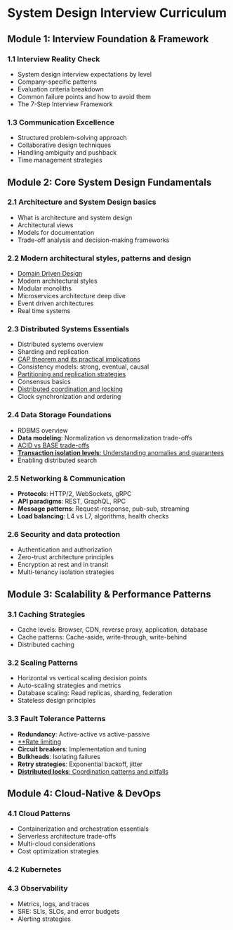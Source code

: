 # System Design Interview Curriculum

## Module 1: Interview Foundation & Framework

### 1.1 Interview Reality Check

- System design interview expectations by level
- Company-specific patterns
- Evaluation criteria breakdown
- Common failure points and how to avoid them
- The 7-Step Interview Framework

### 1.3 Communication Excellence

- Structured problem-solving approach
- Collaborative design techniques
- Handling ambiguity and pushback
- Time management strategies

## Module 2: Core System Design Fundamentals

### 2.1 Architecture and System Design basics

- What is architecture and system design
- Architectural views
- Models for documentation
- Trade-off analysis and decision-making frameworks

### 2.2 Modern architectural styles, patterns and design

* [Domain Driven Design](DDD.md)
* Modern architectural styles
* Modular monoliths
* Microservices architecture deep dive
* Event driven architectures
* Real time systems
### 2.3 Distributed Systems Essentials

- Distributed systems overview
- Sharding and replication
- [CAP theorem and its practical implications](cap.md)
- Consistency models: strong, eventual, causal
- [Partitioning and replication strategies](DBs.md)
- Consensus basics
- [Distributed coordination and locking](Locks.md)
- Clock synchronization and ordering

### 2.4 Data Storage Foundations

- RDBMS overview
- **Data modeling**: Normalization vs denormalization trade-offs
- [ACID vs BASE trade-offs](acid_base.md)
- [**Transaction isolation levels**: Understanding anomalies and guarantees](isolation_levels.md)
- Enabling distributed search

### 2.5 Networking & Communication

- **Protocols**: HTTP/2, WebSockets, gRPC
- **API paradigms**: REST, GraphQL, RPC
- **Message patterns**: Request-response, pub-sub, streaming
- **Load balancing**: L4 vs L7, algorithms, health checks

### 2.6 Security and data protection

- Authentication and authorization
- Zero-trust architecture principles
- Encryption at rest and in transit
- Multi-tenancy isolation strategies

## Module 3: Scalability & Performance Patterns

### 3.1 Caching Strategies

- Cache levels: Browser, CDN, reverse proxy, application, database
- Cache patterns: Cache-aside, write-through, write-behind
- Distributed caching

### 3.2 Scaling Patterns

- Horizontal vs vertical scaling decision points
- Auto-scaling strategies and metrics
- Database scaling: Read replicas, sharding, federation
- Stateless design principles
### 3.3 Fault Tolerance Patterns

- **Redundancy**: Active-active vs active-passive
- [**Rate limiting](rate_limiting.md)
- **Circuit breakers**: Implementation and tuning
- **Bulkheads**: Isolating failures
- **Retry strategies**: Exponential backoff, jitter
- [**Distributed locks**: Coordination patterns and pitfalls](Locks.md)
## Module 4: Cloud-Native & DevOps

### 4.1 Cloud Patterns

- Containerization and orchestration essentials
- Serverless architecture trade-offs
- Multi-cloud considerations
- Cost optimization strategies
### 4.2 Kubernetes

### 4.3 Observability

- Metrics, logs, and traces
- SRE: SLIs, SLOs, and error budgets
- Alerting strategies
